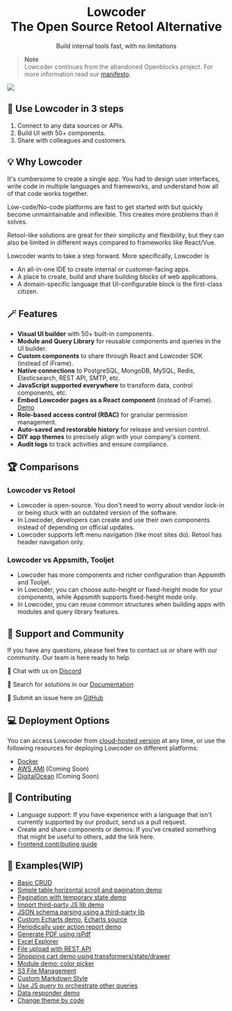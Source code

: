 <div align="center">
<h1 style="border-bottom: none">
    <b>Lowcoder</b><br />
    The Open Source Retool Alternative
</h1>
<p>
    Build internal tools fast, with no limitations
</p>
</div>

> **Note**  
> Lowcoder continues from the abandoned Openblocks project. For more information read our [manifesto](MANIFESTO.md).

<img src="/docs/.gitbook/assets/Bu2fpz1h01.gif"/>

## 📢 Use Lowcoder in 3 steps
1. Connect to any data sources or APIs.
2. Build UI with 50+ components.
3. Share with colleagues and customers.
## 💡 Why Lowcoder
It's cumbersome to create a single app. You had to design user interfaces, write code in multiple languages and frameworks, and understand how all of that code works together.

Low-code/No-code platforms are fast to get started with but quickly become unmaintainable and inflexible. This creates more problems than it solves.

Retool-like solutions are great for their simplicity and flexibility, but they can also be limited in different ways compared to frameworks like React/Vue.

Lowcoder wants to take a step forward. More specifically, Lowcoder is
- An all-in-one IDE to create internal or customer-facing apps.
- A place to create, build and share building blocks of web applications.
- A domain-specific language that UI-configurable block is the first-class citizen.

## 🪄 Features
- **Visual UI builder** with 50+ built-in components.
- **Module and Query Library** for reusable components and queries in the UI builder.
- **Custom components** to share through React and Lowcoder SDK (instead of iFrame).
- **Native connections** to PostgreSQL, MongoDB, MySQL, Redis, Elasticsearch, REST API, SMTP, etc.
- **JavaScript supported everywhere** to transform data, control components, etc.
- **Embed Lowcoder pages as a React component** (instead of iFrame). [Demo](https://github.com/lowcoder-org/lowcoder-sdk-demo)
- **Role-based access control (RBAC)** for granular permission management.
- **Auto-saved and restorable history** for release and version control.
- **DIY app themes** to precisely align with your company's content.
- **Audit logs** to track activities and ensure compliance.

## 🏆 Comparisons
### Lowcoder vs Retool
- Lowcoder is open-source. You don't need to worry about vendor lock-in or being stuck with an outdated version of the software.
- In Lowcoder, developers can create and use their own components instead of depending on official updates.
- Lowcoder supports left menu navigation (like most sites do). Retool has header navigation only.
### Lowcoder vs Appsmith, Tooljet
- Lowcoder has more components and richer configuration than Appsmith and Tooljet.
- In Lowcoder, you can choose auto-height or fixed-height mode for your components, while Appsmith supports fixed-height mode only.
- In Lowcoder, you can reuse common structures when building apps with modules and query library features.

## 👐 Support and Community
If you have any questions, please feel free to contact us or share with our community. Our team is here ready to help.

📮 Chat with us on [Discord](https://discord.gg/vByQwGT2Yx)

📑 Search for solutions in our [Documentation](docs)

🔎 Submit an issue here on [GitHub](https://github.com/lowcoder-org/lowcoder/issues)

## 💻 Deployment Options
You can access Lowcoder from [cloud-hosted version](https://www.lowcoder.cloud/) at any time, or use the following resources for deploying Lowcoder on different platforms:
- [Docker](docs/self-hosting/README.md)
- [AWS AMI](docs/self-hosting/aws-ami.md) (Coming Soon)
- [DigitalOcean](https://docs.openblocks.dev/self-hosting/digitalocean) (Coming Soon)

## 💪 Contributing
- Language support: If you have experience with a language that isn't currently supported by our product, send us a pull request.
- Create and share components or demos: If you've created something that might be useful to others, add the link here.
- [Frontend contributing guide](https://github.com/lowcoder-org/lowcoder/tree/develop/client)

## 📝 Examples(WIP)
- [Basic CRUD](https://cloud.openblocks.dev/apps/6374b8dbc23a1103804cc23e/view)
- [Simple table horizontal scroll and pagination demo](https://cloud.openblocks.dev/apps/6377695dc54c5224c70e9770/view)
- [Pagination with temporary state demo](https://cloud.openblocks.dev/apps/6379cdd9f02c6e6ecc1d37ff/view)
- [Import third-party JS lib demo](https://cloud.openblocks.dev/apps/637a1797c54c5224c70efed3/view)
- [JSON schema parsing using a third-party lib](https://cloud.openblocks.dev/apps/638dc95c75cfb658566143c5/view)
- [Custom Echarts demo](https://cloud.openblocks.dev/apps/63779dd6c54c5224c70ea537/view), [Echarts source](https://echarts.apache.org/examples/en/editor.html?c=area-stack)
- [Periodically user action report demo](https://cloud.openblocks.dev/apps/637f38daa899fe1ffcb17f0b/view)
- [Generate PDF using jsPdf](https://cloud.openblocks.dev/apps/6388610b0a254922d92e3882/view)
- [Excel Explorer](https://cloud.openblocks.dev/apps/6392ff5d51cd8a59114b0c2c/view)
- [File upload with REST API](https://cloud.openblocks.dev/apps/63a2651e660ad97d59eb4a51/view)
- [Shopping cart demo using transformers/state/drawer](https://cloud.openblocks.dev/apps/63a422a344075b798fe3ae06/view)
- [Module demo: color picker](https://cloud.openblocks.dev/apps/63a58f1e85d4cb49cebad1d4/view)
- [S3 File Management](https://cloud.openblocks.dev/apps/63c7aa55686c4f301cf4d755/view)
- [Custom Markdown Style](https://cloud.openblocks.dev/apps/63c8bdb9de760726cd253c90/view)
- [Use JS query to orchestrate other queries](https://cloud.openblocks.dev/apps/63c8fb1e0279b679be2b5a09/view)
- [Data responder demo](https://cloud.openblocks.dev/apps/63f84d23f5f6f66102fedf81/view)
- [Change theme by code](https://cloud.openblocks.dev/apps/63f84ca9f5f6f66102fedf3b/view)
